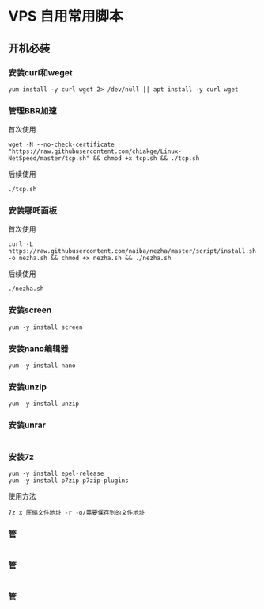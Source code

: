 # VPS 自用常用脚本

## 开机必装

### 安装curl和weget

```
yum install -y curl wget 2> /dev/null || apt install -y curl wget
```

### 管理BBR加速
首次使用
```
wget -N --no-check-certificate "https://raw.githubusercontent.com/chiakge/Linux-NetSpeed/master/tcp.sh" && chmod +x tcp.sh && ./tcp.sh
```
后续使用
```
./tcp.sh
```
### 安装哪吒面板

首次使用
```
curl -L https://raw.githubusercontent.com/naiba/nezha/master/script/install.sh -o nezha.sh && chmod +x nezha.sh && ./nezha.sh
```
后续使用
```
./nezha.sh
```

### 安装screen

```
yum -y install screen
```

### 安装nano编辑器

```
yum -y install nano
```

### 安装unzip

```
yum -y install unzip
```

### 安装unrar

```

```


### 安装7z

```
yum -y install epel-release
yum -y install p7zip p7zip-plugins
```
使用方法
```
7z x 压缩文件地址 -r -o/需要保存到的文件地址
```

### 管

```

```


### 管

```

```


### 管

```

```
